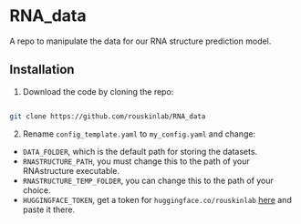 # RNA_data

A repo to manipulate the data for our RNA structure prediction model.


## Installation

1. Download the code by cloning the repo:

```bash

git clone https://github.com/rouskinlab/RNA_data

```

2. Rename `config_template.yaml` to `my_config.yaml` and change:

- `DATA_FOLDER`, which is the default path for storing the datasets.
- `RNASTRUCTURE_PATH`, you must change this to the path of your RNAstructure executable.
- `RNASTRUCTURE_TEMP_FOLDER`, you can change this to the path of your choice.
- `HUGGINGFACE_TOKEN`, get a token for `huggingface.co/rouskinlab` [here](https://huggingface.co/rouskinlab) and paste it there.

